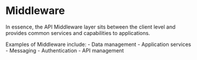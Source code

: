 # Middleware

In essence, the API Middleware layer sits between the client level and provides common services and capabilities to applications. 

Examples of Middleware include:
    - Data management
    - Application services
    - Messaging
    - Authentication
    - API management